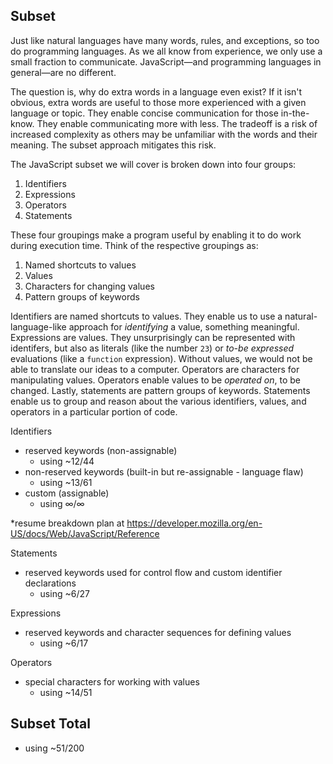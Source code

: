 ## Subset

Just like natural languages have many words, rules, and exceptions, so too do programming languages. As we all know from experience, we only use a small fraction to communicate. JavaScript—and programming languages in general—are no different. 

The question is, why do extra words in a language even exist? If it isn't obvious, extra words are useful to those more experienced with a given language or topic. They enable concise communication for those in-the-know. They enable communicating more with less. The tradeoff is a risk of increased complexity as others may be unfamiliar with the words and their meaning. The subset approach mitigates this risk.

The JavaScript subset we will cover is broken down into four groups:
1. Identifiers
2. Expressions
3. Operators
4. Statements

These four groupings make a program useful by enabling it to do work during execution time. Think of the respective groupings as:
1. Named shortcuts to values
2. Values
3. Characters for changing values
4. Pattern groups of keywords

Identifiers are named shortcuts to values. They enable us to use a natural-language-like approach for *identifying* a value, something meaningful. Expressions are values. They unsurprisingly can be represented with identifers, but also as literals (like the number `23`) or *to-be expressed* evaluations (like a `function` expression). Without values, we would not be able to translate our ideas to a computer. Operators are characters for manipulating values. Operators enable values to be *operated on*, to be changed. Lastly, statements are pattern groups of keywords. Statements enable us to group and reason about the various identifiers, values, and operators in a particular portion of code.

Identifiers
- reserved keywords (non-assignable)
  - using ~12/44
- non-reserved keywords (built-in but re-assignable - language flaw)
  - using ~13/61
- custom (assignable)
  - using ∞/∞

*resume breakdown plan at https://developer.mozilla.org/en-US/docs/Web/JavaScript/Reference

Statements
- reserved keywords used for control flow and custom identifier declarations
  - using ~6/27

Expressions
- reserved keywords and character sequences for defining values
  - using ~6/17

Operators
- special characters for working with values
  - using ~14/51

## Subset Total
 - using ~51/200
